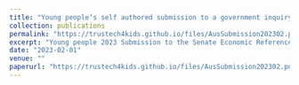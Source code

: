 ```yaml
---
title: "Young people’s self authored submission to a government inquiry"
collection: publications
permalink: "https://trustech4kids.github.io/files/AusSubmission202302.pdf"
excerpt: "Young people 2023 Submission to the Senate Economic Reference Committee’s investigation into the Influence of International Digital Platforms (February 2023)"
date: "2023-02-01"
venue: ""
paperurl: "https://trustech4kids.github.io/files/AusSubmission202302.pdf"
---
```


